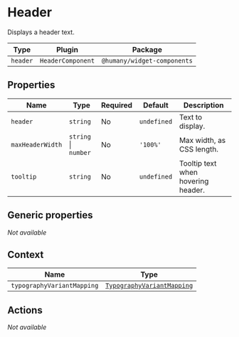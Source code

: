 # Header

Displays a header text.

| Type     | Plugin            | Package                     |
| -------- | ----------------- | --------------------------- |
| `header` | `HeaderComponent` | `@humany/widget-components` |

## Properties

| Name             | Type                 | Required | Default     | Description                        |
| ---------------- | -------------------- | -------- | ----------- | ---------------------------------- |
| `header`         | `string`             | No       | `undefined` | Text to display.                   |
| `maxHeaderWidth` | `string` \| `number` | No       | `'100%'`    | Max width, as CSS length.          |
| `tooltip`        | `string`             | No       | `undefined` | Tooltip text when hovering header. |

## Generic properties

_Not available_

## Context

| Name                       | Type                                                                                           |
| -------------------------- | ---------------------------------------------------------------------------------------------- |
| `typographyVariantMapping` | [`TypographyVariantMapping`](/component-reference/context-properties#typographyvariantmapping) |

## Actions

_Not available_
